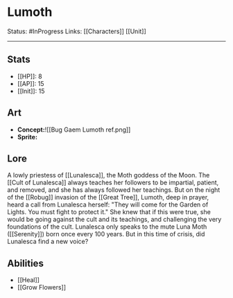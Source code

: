 # Lumoth
Status: #InProgress
Links: [[Characters]] [[Unit]]
___
## Stats
- [[HP]]:  8
- [[AP]]: 15
- [[Init]]: 15

## Art
- **Concept:**![[Bug Gaem Lumoth ref.png]]
- **Sprite:**

## Lore
A lowly priestess of [[Lunalesca]], the Moth goddess of the Moon. The [[Cult of Lunalesca]] always teaches her followers to be impartial, patient, and removed, and she has always followed her teachings. But on the night of the [[Robug]] invasion of the [[Great Tree]], Lumoth, deep in prayer, heard a call from Lunalesca herself: "They will come for the Garden of Lights. You must fight to protect it." She knew that if this were true, she would be going against the cult and its teachings, and challenging the very foundations of the cult. Lunalesca only speaks to the mute Luna Moth ([[Serenity]]) born once every 100 years. But in this time of crisis, did Lunalesca find a new voice?

## Abilities
- [[Heal]]
- [[Grow Flowers]]